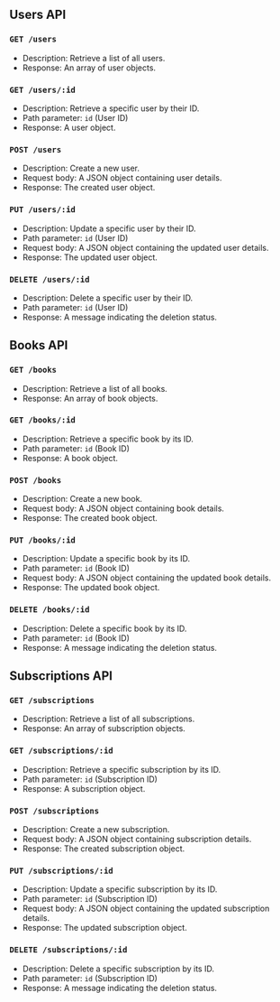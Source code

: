 ## Users API

### `GET /users`

- Description: Retrieve a list of all users.
- Response: An array of user objects.

### `GET /users/:id`

- Description: Retrieve a specific user by their ID.
- Path parameter: `id` (User ID)
- Response: A user object.

### `POST /users`

- Description: Create a new user.
- Request body: A JSON object containing user details.
- Response: The created user object.

### `PUT /users/:id`

- Description: Update a specific user by their ID.
- Path parameter: `id` (User ID)
- Request body: A JSON object containing the updated user details.
- Response: The updated user object.

### `DELETE /users/:id`

- Description: Delete a specific user by their ID.
- Path parameter: `id` (User ID)
- Response: A message indicating the deletion status.

## Books API

### `GET /books`

- Description: Retrieve a list of all books.
- Response: An array of book objects.

### `GET /books/:id`

- Description: Retrieve a specific book by its ID.
- Path parameter: `id` (Book ID)
- Response: A book object.

### `POST /books`

- Description: Create a new book.
- Request body: A JSON object containing book details.
- Response: The created book object.

### `PUT /books/:id`

- Description: Update a specific book by its ID.
- Path parameter: `id` (Book ID)
- Request body: A JSON object containing the updated book details.
- Response: The updated book object.

### `DELETE /books/:id`

- Description: Delete a specific book by its ID.
- Path parameter: `id` (Book ID)
- Response: A message indicating the deletion status.

## Subscriptions API

### `GET /subscriptions`

- Description: Retrieve a list of all subscriptions.
- Response: An array of subscription objects.

### `GET /subscriptions/:id`

- Description: Retrieve a specific subscription by its ID.
- Path parameter: `id` (Subscription ID)
- Response: A subscription object.

### `POST /subscriptions`

- Description: Create a new subscription.
- Request body: A JSON object containing subscription details.
- Response: The created subscription object.

### `PUT /subscriptions/:id`

- Description: Update a specific subscription by its ID.
- Path parameter: `id` (Subscription ID)
- Request body: A JSON object containing the updated subscription details.
- Response: The updated subscription object.

### `DELETE /subscriptions/:id`

- Description: Delete a specific subscription by its ID.
- Path parameter: `id` (Subscription ID)
- Response: A message indicating the deletion status.
